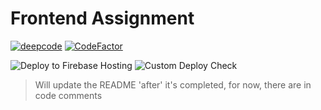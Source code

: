 # Frontend Assignment

[![deepcode](https://www.deepcode.ai/api/gh/badge?key=eyJhbGciOiJIUzI1NiIsInR5cCI6IkpXVCJ9.eyJwbGF0Zm9ybTEiOiJnaCIsIm93bmVyMSI6ImFkaS1nMTUiLCJyZXBvMSI6IkZyQXN0IiwiaW5jbHVkZUxpbnQiOmZhbHNlLCJhdXRob3JJZCI6MjIzMzksImlhdCI6MTYwOTY3OTQwM30.uZGXnylkl1b-PQGaRLI-djjRTbQpvVsSTQpalRQs5dM)](https://www.deepcode.ai/app/gh/adi-g15/FrAst/_/dashboard?utm_content=gh%2Fadi-g15%2FFrAst)
[![CodeFactor](https://www.codefactor.io/repository/github/adi-g15/frast/badge?s=013d0d30ebb266d8517171a3eb3434f38bb31b3a)](https://www.codefactor.io/repository/github/adi-g15/frast)

![Deploy to Firebase Hosting](https://github.com/adi-g15/FrAst/workflows/Deploy%20to%20Firebase%20Hosting%20on%20merge/badge.svg)
![Custom Deploy Check](https://github.com/adi-g15/FrAst/workflows/Custom%20Deploy%20Check/badge.svg)

> Will update the README 'after' it's completed, for now, there are in code comments
